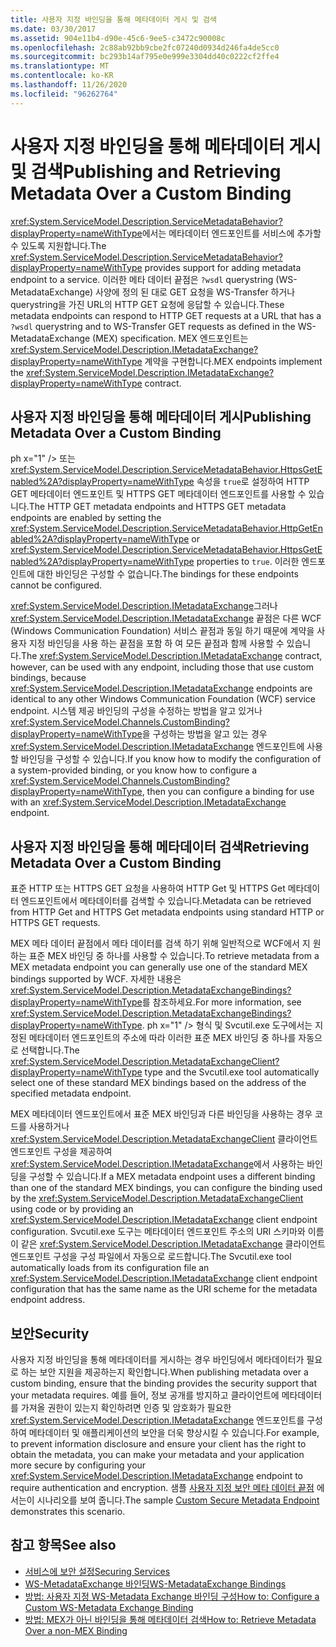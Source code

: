 ```yaml
---
title: 사용자 지정 바인딩을 통해 메타데이터 게시 및 검색
ms.date: 03/30/2017
ms.assetid: 904e11b4-d90e-45c6-9ee5-c3472c90008c
ms.openlocfilehash: 2c88ab92bb9cbe2fc07240d0934d246fa4de5cc0
ms.sourcegitcommit: bc293b14af795e0e999e3304dd40c0222cf2ffe4
ms.translationtype: MT
ms.contentlocale: ko-KR
ms.lasthandoff: 11/26/2020
ms.locfileid: "96262764"
---
```

# <a name="publishing-and-retrieving-metadata-over-a-custom-binding"></a><span data-ttu-id="b186a-102">사용자 지정 바인딩을 통해 메타데이터 게시 및 검색</span><span class="sxs-lookup"><span data-stu-id="b186a-102">Publishing and Retrieving Metadata Over a Custom Binding</span></span>

<span data-ttu-id="b186a-103"><xref:System.ServiceModel.Description.ServiceMetadataBehavior?displayProperty=nameWithType>에서는 메타데이터 엔드포인트를 서비스에 추가할 수 있도록 지원합니다.</span><span class="sxs-lookup"><span data-stu-id="b186a-103">The <xref:System.ServiceModel.Description.ServiceMetadataBehavior?displayProperty=nameWithType> provides support for adding metadata endpoint to a service.</span></span> <span data-ttu-id="b186a-104">이러한 메타 데이터 끝점은 `?wsdl` querystring (WS-MetadataExchange) 사양에 정의 된 대로 GET 요청을 WS-Transfer 하거나 querystring을 가진 URL의 HTTP GET 요청에 응답할 수 있습니다.</span><span class="sxs-lookup"><span data-stu-id="b186a-104">These metadata endpoints can respond to HTTP GET requests at a URL that has a `?wsdl` querystring and to WS-Transfer GET requests as defined in the WS-MetadataExchange (MEX) specification.</span></span> <span data-ttu-id="b186a-105">MEX 엔드포인트는 <xref:System.ServiceModel.Description.IMetadataExchange?displayProperty=nameWithType> 계약을 구현합니다.</span><span class="sxs-lookup"><span data-stu-id="b186a-105">MEX endpoints implement the <xref:System.ServiceModel.Description.IMetadataExchange?displayProperty=nameWithType> contract.</span></span>  
  
## <a name="publishing-metadata-over-a-custom-binding"></a><span data-ttu-id="b186a-106">사용자 지정 바인딩을 통해 메타데이터 게시</span><span class="sxs-lookup"><span data-stu-id="b186a-106">Publishing Metadata Over a Custom Binding</span></span>  

 <span data-ttu-id="b186a-107">ph x="1" /&gt; 또는 <xref:System.ServiceModel.Description.ServiceMetadataBehavior.HttpsGetEnabled%2A?displayProperty=nameWithType> 속성을 `true`로 설정하여 HTTP GET 메타데이터 엔드포인트 및 HTTPS GET 메타데이터 엔드포인트를 사용할 수 있습니다.</span><span class="sxs-lookup"><span data-stu-id="b186a-107">The HTTP GET metadata endpoints and HTTPS GET metadata endpoints are enabled by setting the <xref:System.ServiceModel.Description.ServiceMetadataBehavior.HttpGetEnabled%2A?displayProperty=nameWithType> or <xref:System.ServiceModel.Description.ServiceMetadataBehavior.HttpsGetEnabled%2A?displayProperty=nameWithType> properties to `true`.</span></span> <span data-ttu-id="b186a-108">이러한 엔드포인트에 대한 바인딩은 구성할 수 없습니다.</span><span class="sxs-lookup"><span data-stu-id="b186a-108">The bindings for these endpoints cannot be configured.</span></span>  
  
 <span data-ttu-id="b186a-109"><xref:System.ServiceModel.Description.IMetadataExchange>그러나 <xref:System.ServiceModel.Description.IMetadataExchange> 끝점은 다른 WCF (Windows Communication Foundation) 서비스 끝점과 동일 하기 때문에 계약을 사용자 지정 바인딩을 사용 하는 끝점을 포함 하 여 모든 끝점과 함께 사용할 수 있습니다.</span><span class="sxs-lookup"><span data-stu-id="b186a-109">The <xref:System.ServiceModel.Description.IMetadataExchange> contract, however, can be used with any endpoint, including those that use custom bindings, because <xref:System.ServiceModel.Description.IMetadataExchange> endpoints are identical to any other Windows Communication Foundation (WCF) service endpoint.</span></span> <span data-ttu-id="b186a-110">시스템 제공 바인딩의 구성을 수정하는 방법을 알고 있거나 <xref:System.ServiceModel.Channels.CustomBinding?displayProperty=nameWithType>을 구성하는 방법을 알고 있는 경우 <xref:System.ServiceModel.Description.IMetadataExchange> 엔드포인트에 사용할 바인딩을 구성할 수 있습니다.</span><span class="sxs-lookup"><span data-stu-id="b186a-110">If you know how to modify the configuration of a system-provided binding, or you know how to configure a <xref:System.ServiceModel.Channels.CustomBinding?displayProperty=nameWithType>, then you can configure a binding for use with an <xref:System.ServiceModel.Description.IMetadataExchange> endpoint.</span></span>  
  
## <a name="retrieving-metadata-over-a-custom-binding"></a><span data-ttu-id="b186a-111">사용자 지정 바인딩을 통해 메타데이터 검색</span><span class="sxs-lookup"><span data-stu-id="b186a-111">Retrieving Metadata Over a Custom Binding</span></span>  

 <span data-ttu-id="b186a-112">표준 HTTP 또는 HTTPS GET 요청을 사용하여 HTTP Get 및 HTTPS Get 메타데이터 엔드포인트에서 메타데이터를 검색할 수 있습니다.</span><span class="sxs-lookup"><span data-stu-id="b186a-112">Metadata can be retrieved from HTTP Get and HTTPS Get metadata endpoints using standard HTTP or HTTPS GET requests.</span></span>  
  
 <span data-ttu-id="b186a-113">MEX 메타 데이터 끝점에서 메타 데이터를 검색 하기 위해 일반적으로 WCF에서 지 원하는 표준 MEX 바인딩 중 하나를 사용할 수 있습니다.</span><span class="sxs-lookup"><span data-stu-id="b186a-113">To retrieve metadata from a MEX metadata endpoint you can generally use one of the standard MEX bindings supported by WCF.</span></span> <span data-ttu-id="b186a-114">자세한 내용은 <xref:System.ServiceModel.Description.MetadataExchangeBindings?displayProperty=nameWithType>를 참조하세요.</span><span class="sxs-lookup"><span data-stu-id="b186a-114">For more information, see <xref:System.ServiceModel.Description.MetadataExchangeBindings?displayProperty=nameWithType>.</span></span> <span data-ttu-id="b186a-115">ph x="1" /&gt; 형식 및 Svcutil.exe 도구에서는 지정된 메타데이터 엔드포인트의 주소에 따라 이러한 표준 MEX 바인딩 중 하나를 자동으로 선택합니다.</span><span class="sxs-lookup"><span data-stu-id="b186a-115">The <xref:System.ServiceModel.Description.MetadataExchangeClient?displayProperty=nameWithType> type and the Svcutil.exe tool automatically select one of these standard MEX bindings based on the address of the specified metadata endpoint.</span></span>  
  
 <span data-ttu-id="b186a-116">MEX 메타데이터 엔드포인트에서 표준 MEX 바인딩과 다른 바인딩을 사용하는 경우 코드를 사용하거나 <xref:System.ServiceModel.Description.MetadataExchangeClient> 클라이언트 엔드포인트 구성을 제공하여 <xref:System.ServiceModel.Description.IMetadataExchange>에서 사용하는 바인딩을 구성할 수 있습니다.</span><span class="sxs-lookup"><span data-stu-id="b186a-116">If a MEX metadata endpoint uses a different binding than one of the standard MEX bindings, you can configure the binding used by the <xref:System.ServiceModel.Description.MetadataExchangeClient> using code or by providing an <xref:System.ServiceModel.Description.IMetadataExchange> client endpoint configuration.</span></span> <span data-ttu-id="b186a-117">Svcutil.exe 도구는 메타데이터 엔드포인트 주소의 URI 스키마와 이름이 같은 <xref:System.ServiceModel.Description.IMetadataExchange> 클라이언트 엔드포인트 구성을 구성 파일에서 자동으로 로드합니다.</span><span class="sxs-lookup"><span data-stu-id="b186a-117">The Svcutil.exe tool automatically loads from its configuration file an <xref:System.ServiceModel.Description.IMetadataExchange> client endpoint configuration that has the same name as the URI scheme for the metadata endpoint address.</span></span>  
  
## <a name="security"></a><span data-ttu-id="b186a-118">보안</span><span class="sxs-lookup"><span data-stu-id="b186a-118">Security</span></span>  

 <span data-ttu-id="b186a-119">사용자 지정 바인딩을 통해 메타데이터를 게시하는 경우 바인딩에서 메타데이터가 필요로 하는 보안 지원을 제공하는지 확인합니다.</span><span class="sxs-lookup"><span data-stu-id="b186a-119">When publishing metadata over a custom binding, ensure that the binding provides the security support that your metadata requires.</span></span> <span data-ttu-id="b186a-120">예를 들어, 정보 공개를 방지하고 클라이언트에 메타데이터를 가져올 권한이 있는지 확인하려면 인증 및 암호화가 필요한 <xref:System.ServiceModel.Description.IMetadataExchange> 엔드포인트를 구성하여 메타데이터 및 애플리케이션의 보안을 더욱 향상시킬 수 있습니다.</span><span class="sxs-lookup"><span data-stu-id="b186a-120">For example, to prevent information disclosure and ensure your client has the right to obtain the metadata, you can make your metadata and your application more secure by configuring your <xref:System.ServiceModel.Description.IMetadataExchange> endpoint to require authentication and encryption.</span></span> <span data-ttu-id="b186a-121">샘플 [사용자 지정 보안 메타 데이터 끝점](../samples/custom-secure-metadata-endpoint.md) 에서는이 시나리오를 보여 줍니다.</span><span class="sxs-lookup"><span data-stu-id="b186a-121">The sample [Custom Secure Metadata Endpoint](../samples/custom-secure-metadata-endpoint.md) demonstrates this scenario.</span></span>  
  
## <a name="see-also"></a><span data-ttu-id="b186a-122">참고 항목</span><span class="sxs-lookup"><span data-stu-id="b186a-122">See also</span></span>

- [<span data-ttu-id="b186a-123">서비스에 보안 설정</span><span class="sxs-lookup"><span data-stu-id="b186a-123">Securing Services</span></span>](../securing-services.md)
- [<span data-ttu-id="b186a-124">WS-MetadataExchange 바인딩</span><span class="sxs-lookup"><span data-stu-id="b186a-124">WS-MetadataExchange Bindings</span></span>](ws-metadataexchange-bindings.md)
- [<span data-ttu-id="b186a-125">방법: 사용자 지정 WS-Metadata Exchange 바인딩 구성</span><span class="sxs-lookup"><span data-stu-id="b186a-125">How to: Configure a Custom WS-Metadata Exchange Binding</span></span>](how-to-configure-a-custom-ws-metadata-exchange-binding.md)
- [<span data-ttu-id="b186a-126">방법: MEX가 아닌 바인딩을 통해 메타데이터 검색</span><span class="sxs-lookup"><span data-stu-id="b186a-126">How to: Retrieve Metadata Over a non-MEX Binding</span></span>](how-to-retrieve-metadata-over-a-non-mex-binding.md)
